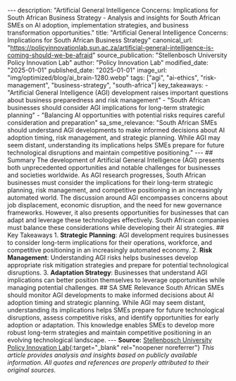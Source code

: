 --- description: "Artificial General Intelligence Concerns: Implications for South African Business Strategy - Analysis and insights for South African SMEs on AI adoption, implementation strategies, and business transformation opportunities." title: "Artificial General Intelligence Concerns: Implications for South African Business Strategy" canonical_url: "https://policyinnovationlab.sun.ac.za/artificial-general-intelligence-is-coming-should-we-be-afraid" source_publication: "Stellenbosch University Policy Innovation Lab" author: "Policy Innovation Lab" modified_date: "2025-01-01" published_date: "2025-01-01" image_url: "img/optimized/blog/ai_brain-1280.webp" tags: ["agi", "ai-ethics", "risk-management", "business-strategy", "south-africa"] key_takeaways: - "Artificial General Intelligence (AGI) development raises important questions about business preparedness and risk management" - "South African businesses should consider AGI implications for long-term strategic planning" - "Balancing AI opportunities with potential risks requires careful consideration and preparation" sa_sme_relevance: "South African SMEs should understand AGI developments to make informed decisions about AI adoption timing, risk management, and strategic planning. While AGI may seem distant, understanding its implications helps SMEs prepare for future technological disruptions and maintain competitive positioning." --- <script type="application/ld+json"> { "@context": "https://schema.org", "@type": "Article", "headline": "Artificial General Intelligence Concerns: Implications for South African Business Strategy", "description": "Artificial General Intelligence Concerns: Implications for South African Business Strategy - Analysis and insights for South African SMEs on AI adoption, implementation strategies, and business transformation opportunities.", "author": { "@type": "Organization", "name": "Policy Innovation Lab" }, "publisher": { "@type": "Organization", "name": "Maru" }, "datePublished": "2025-01-01", "dateModified": "2025-01-01", "mainEntityOfPage": { "@type": "WebPage", "@id": "https://policyinnovationlab.sun.ac.za/artificial-general-intelligence-is-coming-should-we-be-afraid" } } </script> ## Summary The development of Artificial General Intelligence (AGI) presents both unprecedented opportunities and notable challenges for businesses and societies worldwide. As AGI research progresses, South African businesses must consider the implications for their long-term strategic planning, risk management, and competitive positioning in an increasingly automated world. The discussion around AGI encompasses concerns about job displacement, economic disruption, and the need for new governance frameworks. However, it also presents opportunities for businesses that can adapt and leverage these technologies effectively. South African companies must balance these considerations while developing their AI strategies. ## Key Takeaways 1. **Strategic Planning**: AGI development requires businesses to consider long-term implications for their operations, workforce, and competitive positioning in an increasingly automated economy. 2. **Risk Management**: Understanding AGI risks helps businesses develop appropriate risk mitigation strategies and prepare for potential technological disruptions. 3. **Adaptation Strategy**: Businesses that understand AGI implications can better position themselves to leverage opportunities while managing potential challenges. ## SA SME Relevance South African SMEs should monitor AGI developments to make informed decisions about AI adoption timing and strategic planning. While AGI may seem distant, understanding its implications helps SMEs prepare for future technological disruptions, assess competitive risks, and identify opportunities for early adoption or adaptation. This knowledge enables SMEs to develop more robust long-term strategies and maintain competitive positioning in an evolving technological landscape. --- **Source:** [Stellenbosch University Policy Innovation Lab](https://policyinnovationlab.sun.ac.za/artificial-general-intelligence-is-coming-should-we-be-afraid){:target="_blank" rel="noopener noreferrer"} *This article provides analysis and insights based on publicly available information. All quotes and references are properly attributed to their original sources.*